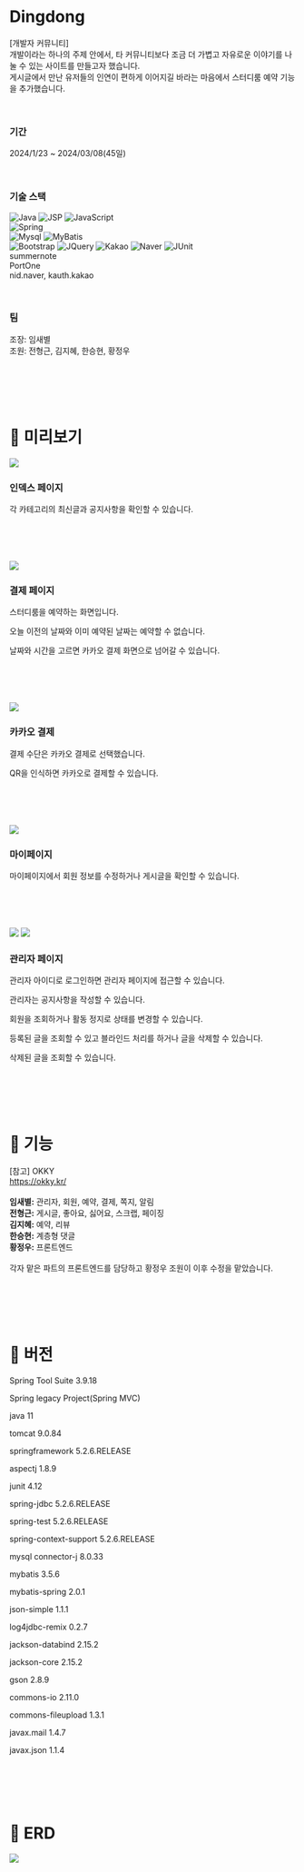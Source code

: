 # Dingdong
[개발자 커뮤니티]<br>
개발이라는 하나의 주제 안에서, 타 커뮤니티보다 조금 더 가볍고 자유로운 이야기를 나눌 수 있는 사이트를 만들고자 했습니다. <br>
게시글에서 만난 유저들의 인연이 편하게 이어지길 바라는 마음에서 스터디룸 예약 기능을 추가했습니다.

<br>

### ️기간
2024/1/23 ~ 2024/03/08(45일)

<br>

###  기술 스택
![Java](https://img.shields.io/badge/Java-007396?style=flat&logo=Openjdk&logoColor=white)
![JSP](https://img.shields.io/badge/JSP-007396?style=flat&logo=Openjdk&logoColor=white)
![JavaScript](https://img.shields.io/badge/JavaScript-F7DF1E?style=flat&logo=Javascript&logoColor=white)
<br>
![Spring](https://img.shields.io/badge/Spring-6DB33F?style=flat&logo=spring&logoColor=white)
<br>
![Mysql](https://img.shields.io/badge/MySQL-4479A1?style=flat&logo=mysql&logoColor=white)
![MyBatis](https://img.shields.io/badge/MyBatis-000000?style=flat&logo=mybatis&logoColor=white)
<br>
![Bootstrap](https://img.shields.io/badge/Bootstrap-7952B3?style=flat&logo=bootstrap&logoColor=white)
![JQuery](https://img.shields.io/badge/JQuery-0769AD?style=flat&logo=jquery&logoColor=white)
![Kakao](https://img.shields.io/badge/KakaoPay-FFCD00?style=flat&logo=kakao&logoColor=black)
![Naver](https://img.shields.io/badge/Naver-03C75A?style=flat&logo=naver&logoColor=white)
![JUnit](https://img.shields.io/badge/Junit-25A162?style=flat&logo=junit5&logoColor=white)
<br>
summernote<br>
PortOne<br>
nid.naver, kauth.kakao




<br>

### 팀
조장: 임새별<br>
조원: 전형근, 김지혜, 한승현, 황정우


<br>
<br>
<br>
<br>


# 📌 미리보기
<img src="https://github.com/bbbyeol01/dingdong/assets/145461705/0bcf462d-7088-4684-8557-5bb4b3920ed3">

### 인덱스 페이지
각 카테고리의 최신글과 공지사항을 확인할 수 있습니다.

<br>
<br>
<br>
<br>

<img src="https://github.com/bbbyeol01/dingdong/assets/145461705/6434b02c-6eee-4323-8bdf-a3e7feb15acf">

### 결제 페이지
스터디룸을 예약하는 화면입니다.

오늘 이전의 날짜와 이미 예약된 날짜는 예약할 수 없습니다.

날짜와 시간을 고르면 카카오 결제 화면으로 넘어갈 수 있습니다.


<br>
<br>
<br>
<br>

<img src="https://github.com/bbbyeol01/dingdong/assets/145461705/433c55b5-a248-443a-bcff-f428b67f14f6">

### 카카오 결제
결제 수단은 카카오 결제로 선택했습니다.

QR을 인식하면 카카오로 결제할 수 있습니다.

<br>
<br>
<br>
<br>

<img src="https://github.com/bbbyeol01/dingdong/assets/145461705/9286b6a5-848d-45d1-9e3e-9f61164d7f63">

### 마이페이지
마이페이지에서 회원 정보를 수정하거나 게시글을 확인할 수 있습니다.

<br>
<br>
<br>
<br>

<img src="https://github.com/bbbyeol01/dingdong/assets/145461705/9efc7663-ba5a-4239-a762-ed3e726e7a8f">
<img src="https://github.com/bbbyeol01/dingdong/assets/145461705/e085ffc3-e1a2-4773-890c-1b6f5262c1a8">

### 관리자 페이지
관리자 아이디로 로그인하면 관리자 페이지에 접근할 수 있습니다.

관리자는 공지사항을 작성할 수 있습니다.

회원을 조회하거나 활동 정지로 상태를 변경할 수 있습니다.

등록된 글을 조회할 수 있고 블라인드 처리를 하거나 글을 삭제할 수 있습니다.

삭제된 글을 조회할 수 있습니다.

<br>
<br>
<br>
<br>


# 📌 기능
[참고] OKKY<br>
https://okky.kr/
<br>
<br>
**임새별:** 관리자, 회원, 예약, 결제, 쪽지, 알림
<br>
**전형근:** 게시글, 좋아요, 싫어요, 스크랩, 페이징
<br>
**김지혜:** 예약, 리뷰
<br>
**한승현:** 계층형 댓글
<br>
**황정우:** 프론트엔드
<br>
<br>
각자 맡은 파트의 프론트엔드를 담당하고 황정우 조원이 이후 수정을 맡았습니다.

<br>
<br>
<br>
<br>

# 📌 버전
Spring Tool Suite 3.9.18

Spring legacy Project(Spring MVC)

java 11

tomcat 9.0.84

springframework 5.2.6.RELEASE

aspectj 1.8.9

junit 4.12

spring-jdbc  5.2.6.RELEASE

spring-test  5.2.6.RELEASE

spring-context-support 5.2.6.RELEASE

mysql connector-j 8.0.33

mybatis 3.5.6

mybatis-spring 2.0.1

json-simple 1.1.1

log4jdbc-remix 0.2.7

jackson-databind 2.15.2

jackson-core 2.15.2

gson 2.8.9

commons-io 2.11.0

commons-fileupload 1.3.1

javax.mail 1.4.7

javax.json 1.1.4

<br>
<br>
<br>
<br>

# 📌 ERD
<img src="https://github.com/bbbyeol01/dingdong/assets/145461705/8639ee77-e343-4fa1-871f-a07424c92c25">

<br>
<br>
<br>
